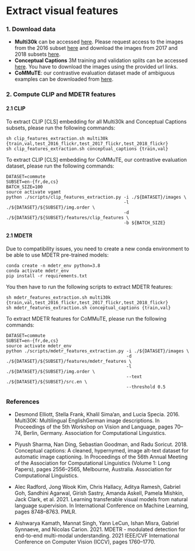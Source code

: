 # Extract visual features

### 1. Download data

- **Multi30k** can be accessed [here](https://github.com/multi30k/dataset). Please request access to the images from the 2016 subset [here](https://forms.illinois.edu/sec/229675) and download the images from 2017 and 2018 subsets [here](https://drive.google.com/drive/folders/1kfgmYFL5kup51ET7WQNxYmKCvwz_Hjkt?usp=share_link).
- **Conceptual Captions** 3M training and validation splits can be accessed [here](https://ai.google.com/research/ConceptualCaptions/download). You have to download the images using the provided url links.
- **CoMMuTE**: our contrastive evaluation dataset made of ambiguous examples can be downloaded from [here](https://github.com/MatthieuFP/CoMMuTE).
### 2. Compute CLIP and MDETR features

#### 2.1 CLIP 
To extract CLIP [CLS] embedding for all Multi30k and Conceptual Captions subsets, please run the following commands:

```
sh clip_features_extraction.sh multi30k {train,val,test_2016_flickr,test_2017_flickr,test_2018_flickr}
sh clip_features_extraction.sh conceptual_captions {train,val}
```

To extract CLIP [CLS] embedding for CoMMuTE, our contrastive evaluation dataset, please run the following commands:
```
DATASET=commute
SUBSET=en-{fr,de,cs}
BATCH_SIZE=100
source activate vgamt
python ./scripts/clip_features_extraction.py -i ./${DATASET}/images \
                                             -l ./${DATASET}/${SUBSET}/img.order \
                                             -d ./${DATASET}/${SUBSET}/features/clip_features \
                                             -b ${BATCH_SIZE}
```

#### 2.1 MDETR

Due to compatibility issues, you need to create a new conda environment to be able to use MDETR pre-trained models:
```
conda create -n mdetr_env python=3.8
conda activate mdetr_env
pip install -r requirements.txt
```

You then have to run the following scripts to extract MDETR features:
```
sh mdetr_features_extraction.sh multi30k {train,val,test_2016_flickr,test_2017_flickr,test_2018_flickr}
sh mdetr_features_extraction.sh conceptual_captions {train,val}
```

To extract MDETR features for CoMMuTE, please run the following commands:
```
DATASET=commute
SUBSET=en-{fr,de,cs}
source activate mdetr_env
python ./scripts/mdetr_features_extraction.py -i ./${DATASET}/images \
                                              -d ./${DATASET}/${SUBSET}/features/mdetr_features \
                                              -l ./${DATASET}/${SUBSET}/img.order \
                                              --text ./${DATASET}/${SUBSET}/src.en \
                                              --threshold 0.5
```

### References

- Desmond Elliott, Stella Frank, Khalil Sima’an, and Lucia Specia. 2016. Multi30K: Multilingual EnglishGerman image descriptions. In Proceedings of the 5th Workshop on Vision and Language, pages 70– 74, Berlin, Germany. Association for Computational Linguistics.


- Piyush Sharma, Nan Ding, Sebastian Goodman, and Radu Soricut. 2018. Conceptual captions: A cleaned, hypernymed, image alt-text dataset for automatic image captioning. In Proceedings of the 56th Annual Meeting of the Association for Computational Linguistics (Volume 1: Long Papers), pages 2556–2565, Melbourne, Australia. Association for Computational Linguistics.


- Alec Radford, Jong Wook Kim, Chris Hallacy, Aditya Ramesh, Gabriel Goh, Sandhini Agarwal, Girish Sastry, Amanda Askell, Pamela Mishkin, Jack Clark, et al. 2021. Learning transferable visual models from natural language supervision. In International Conference on Machine Learning, pages 8748–8763. PMLR.


- Aishwarya Kamath, Mannat Singh, Yann LeCun, Ishan Misra, Gabriel Synnaeve, and Nicolas Carion. 2021. MDETR - modulated detection for end-to-end multi-modal understanding. 2021 IEEE/CVF International Conference on Computer Vision (ICCV),
pages 1760–1770.
